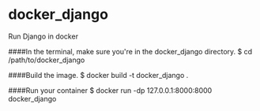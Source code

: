 # docker_django
Run Django in docker


####In the terminal, make sure you're in the docker_django directory.
$ cd /path/to/docker_django

####Build the image.
$ docker build -t docker_django .

####Run your container
$ docker run -dp 127.0.0.1:8000:8000 docker_django
